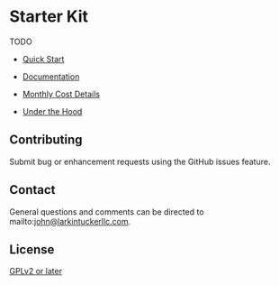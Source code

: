 # Starter Kit

TODO

- [Quick Start](quick-start)

- [Documentation](documentation)

- [Monthly Cost Details](cost-details)

- [Under the Hood](under-hood)

## Contributing

Submit bug or enhancement requests using the GitHub issues feature.

## Contact

General questions and comments can be directed to mailto:john@larkintuckerllc.com.

## License

[GPLv2 or later](https://www.gnu.org/licenses/gpl.html)
